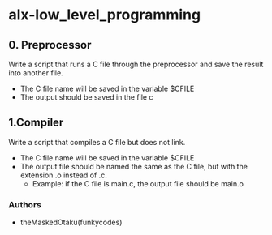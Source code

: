 # alx-low_level_programming
## 0. Preprocessor
Write a script that runs a C file through the preprocessor and save the result into another file.

* The C file name will be saved in the variable $CFILE
* The output should be saved in the file c

## 1.Compiler
Write a script that compiles a C file but does not link.

* The C file name will be saved in the variable $CFILE
* The output file should be named the same as the C file, but with the extension .o instead of .c.
    * Example: if the C file is main.c, the output file should be main.o 

### Authors
* theMaskedOtaku(funkycodes)
